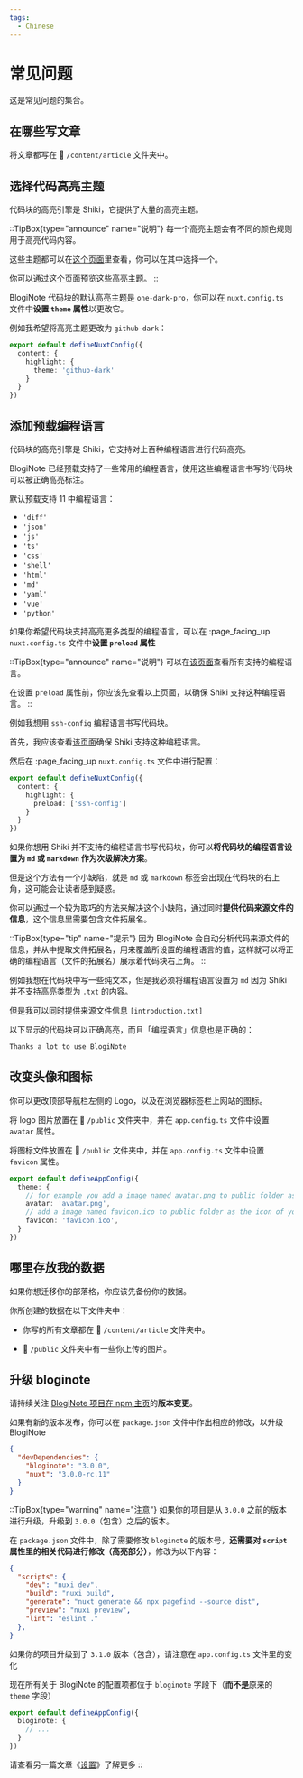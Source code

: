 ```yaml
---
tags:
  - Chinese
---
```


# 常见问题

这是常见问题的集合。

## 在哪些写文章
将文章都写在 :file_folder: `/content/article` 文件夹中。

## 选择代码高亮主题
代码块的高亮引擎是 Shiki，它提供了大量的高亮主题。

::TipBox{type="announce" name="说明"}
每一个高亮主题会有不同的颜色规则用于高亮代码内容。

这些主题都可以在[这个页面](https://github.com/shikijs/shiki/blob/main/docs/themes.md#all-theme)里查看，你可以在其中选择一个。

你可以通过[这个页面](https://vscodethemes.com/)预览这些高亮主题。
::

BlogiNote 代码块的默认高亮主题是 `one-dark-pro`，你可以在 `nuxt.config.ts` 文件中**设置 `theme` 属性**以更改它。

例如我希望将高亮主题更改为 `github-dark`：

```ts [nuxt.config.ts] {4}
export default defineNuxtConfig({
  content: {
    highlight: {
      theme: 'github-dark'
    }
  }
})
```

## 添加预载编程语言

代码块的高亮引擎是 Shiki，它支持对上百种编程语言进行代码高亮。

BlogiNote 已经预载支持了一些常用的编程语言，使用这些编程语言书写的代码块可以被正确高亮标注。

默认预载支持 11 中编程语言：

* `'diff'`
* `'json'`
* `'js'`
* `'ts'`
* `'css'`
* `'shell'`
* `'html'`
* `'md'`
* `'yaml'`
* `'vue'`
* `'python'`

如果你希望代码块支持高亮更多类型的编程语言，可以在 :page_facing_up `nuxt.config.ts` 文件中**设置 `preload` 属性**

::TipBox{type="announce" name="说明"}
可以在[该页面](https://github.com/shikijs/shiki/blob/main/docs/languages.md)查看所有支持的编程语言。

在设置 `preload` 属性前，你应该先查看以上页面，以确保 Shiki 支持这种编程语言。
::

例如我想用 `ssh-config` 编程语言书写代码块。

首先，我应该查看[该页面](https://github.com/shikijs/shiki/blob/main/docs/languages.md)确保 Shiki 支持这种编程语言。

然后在 :page_facing_up `nuxt.config.ts` 文件中进行配置：

```ts [nuxt.config.ts] {4}
export default defineNuxtConfig({
  content: {
    highlight: {
      preload: ['ssh-config']
    }
  }
})
```

如果你想用 Shiki 并不支持的编程语言书写代码块，你可以**将代码块的编程语言设置为 `md` 或 `markdown` 作为次级解决方案**。

但是这个方法有一个小缺陷，就是 `md` 或 `markdown` 标签会出现在代码块的右上角，这可能会让读者感到疑惑。

你可以通过一个较为取巧的方法来解决这个小缺陷，通过同时**提供代码来源文件的信息**，这个信息里需要包含文件拓展名。

::TipBox{type="tip" name="提示"}
因为 BlogiNote 会自动分析代码来源文件的信息，并从中提取文件拓展名，用来覆盖所设置的编程语言的值，这样就可以将正确的编程语言（文件的拓展名）展示着代码块右上角。
::

例如我想在代码块中写一些纯文本，但是我必须将编程语言设置为 `md` 因为 Shiki 并不支持高亮类型为 `.txt` 的内容。

但是我可以同时提供来源文件信息 `[introduction.txt]`

以下显示的代码块可以正确高亮，而且「编程语言」信息也是正确的：

```md [introduction.txt]
Thanks a lot to use BlogiNote
```

## 改变头像和图标

你可以更改顶部导航栏左侧的 Logo，以及在浏览器标签栏上网站的图标。

将 logo 图片放置在 :file_folder: `/public` 文件夹中，并在 `app.config.ts` 文件中设置 `avatar` 属性。

将图标文件放置在 :file_folder: `/public` 文件夹中，并在 `app.config.ts` 文件中设置 `favicon` 属性。

```ts [app.config.ts] {4, 6}
export default defineAppConfig({
  theme: {
    // for example you add a image named avatar.png to public folder as the logo
    avatar: 'avatar.png',
    // add a image named favicon.ico to public folder as the icon of your webpage
    favicon: 'favicon.ico',
  }
})
```

## 哪里存放我的数据

如果你想迁移你的部落格，你应该先备份你的数据。

你所创建的数据在以下文件夹中：

* 你写的所有文章都在 :file_folder: `/content/article` 文件夹中。

* :file_folder: `/public` 文件夹中有一些你上传的图片。

## 升级 bloginote

请持续关注 [BlogiNote 项目在 npm 主页](https://www.npmjs.com/package/bloginote)的**版本变更**。

如果有新的版本发布，你可以在 `package.json` 文件中作出相应的修改，以升级 BlogiNote

```json [package.json] {3}
{
  "devDependencies": {
    "bloginote": "3.0.0",
    "nuxt": "3.0.0-rc.11"
  }
}
```

::TipBox{type="warning" name="注意"}
如果你的项目是从 `3.0.0` 之前的版本进行升级，升级到 `3.0.0`（包含）之后的版本。

在 `package.json` 文件中，除了需要修改 `bloginote` 的版本号，**还需要对 `script` 属性里的相关代码进行修改（高亮部分）**，修改为以下内容：

```json [package.json] {5}
{
  "scripts": {
    "dev": "nuxi dev",
    "build": "nuxi build",
    "generate": "nuxt generate && npx pagefind --source dist",
    "preview": "nuxi preview",
    "lint": "eslint ."
  },
}
```

如果你的项目升级到了 `3.1.0` 版本（包含），请注意在 `app.config.ts` 文件里的变化

现在所有关于 BlogiNote 的配置项都位于 `bloginote` 字段下（**而不是**原来的 `theme` 字段）

```ts [app.config.ts] {2}
export default defineAppConfig({
  bloginote: {
    // ...
  }
})
```

请查看另一篇文章《[设置](./setting-cn#app-config)》了解更多
::